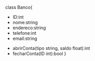 class Banco{



 - ID:int
 - nome:string
 - endereco:string
 - telefone:int
 - email:string
 + abrirConta(tipo string, saldo float):int
 + fecharConta(ID int):bool
 }
